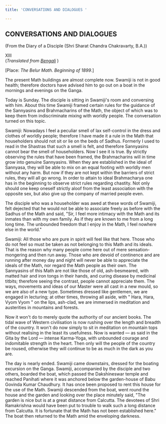 ```yaml
---
title: 'CONVERSATIONS AND DIALOGUES '

---
```





  

## CONVERSATIONS AND DIALOGUES

(From the Diary of a Disciple (Shri Sharat Chandra Chakravarty, B.A.))

XIII  
(*Translated from [Bengali](swami_shishya_29e7_13.pdf)* )

\[Place: *The Belur Math. Beginning of 1899*.\]

The present Math buildings are almost complete now. Swamiji is not in
good health; therefore doctors have advised him to go out on a boat in
the mornings and evenings on the Ganga.

Today is Sunday. The disciple is sitting in Swamiji's room and
conversing with him. About this time Swamiji framed certain rules for
the guidance of the Sannyasins and Brahmacharins of the Math, the object
of which was to keep them from indiscriminate mixing with worldly
people. The conversation turned on this topic.

Swamiji: Nowadays I feel a peculiar smell of lax self-control in the
dress and clothes of worldly people; therefore I have made it a rule in
the Math that householders should not sit or lie on the beds of Sadhus.
Formerly I used to read in the Shastras that such a smell is felt, and
therefore Sannyasins cannot bear the smell of householders. Now I see it
is true. By strictly observing the rules that have been framed, the
Brahmacharins will in time grow into genuine Sannyasins. When they are
established in the ideal of Sannyasa, they will be able to mix on an
equal footing with worldly men without any harm. But now if they are not
kept within the barriers of strict rules, they will all go wrong. In
order to attain to ideal Brahmacharya one has in the beginning to
observe strict rules regarding chastity. Not only should one keep
oneself strictly aloof from the least association with the opposite sex,
but also give up the company of married people even.

The disciple who was a householder was awed at these words of Swamiji,
felt dejected that he would not be able to associate freely as before
with the Sadhus of the Math and said, "Sir, I feel more intimacy with
the Math and its inmates than with my own family. As if they are known
to me from a long long time. The unbounded freedom that I enjoy in the
Math, I feel nowhere else in the world."

Swamiji: All those who are pure in spirit will feel like that here.
Those who do not feel so must be taken as not belonging to this Math and
its ideals. That is the reason why many people come here out of mere
sensation-mongering and then run away. Those who are devoid of
continence and are running after money day and night will never be able
to appreciate the ideals of the Math, nor regard the Math people as
their own. The Sannyasins of this Math are not like those of old,
ash-besmeared, with matted hair and iron tongs in their hands, and
curing disease by medicinal titbits; therefore seeing the contrast,
people cannot appreciate them. The ways, movements and ideas of our
Master were all cast in a new mould, so we are also of a new type.
Sometimes dressed like gentlemen, we are engaged in lecturing; at other
times, throwing all aside, with " Hara, Hara, Vyom Vyom " on the lips,
ash-clad, we are immersed in meditation and austerities in mountains and
forests.

Now it won't do to merely quote the authority of our ancient books. The
tidal wave of Western civilisation is now rushing over the length and
breadth of the country. It won't do now simply to sit in meditation on
mountain tops without realising in the least its usefulness. Now is
wanted — as said in the Gita by the Lord — intense Karma-Yoga, with
unbounded courage and indomitable strength in the heart. Then only will
the people of the country be roused, otherwise they will continue to be
as much in the dark as you are.

The day is nearly ended. Swamiji came downstairs, dressed for the
boating excursion on the Ganga. Swamiji, accompanied by the disciple and
two others, boarded the boat, which passed the Dakshineswar temple and
reached Panihati where it was anchored below the garden-house of Babu
Govinda Kumar Chaudhury. It has once been proposed to rent this house
for the use of the Math. Swamiji descended from the boat, went round the
house and the garden and looking over the place minutely said, "The
garden is nice but is at a great distance from Calcutta. The devotees of
Shri Ramakrishna would have been put to trouble to walk such a long
distance from Calcutta. It is fortunate that the Math has not been
established here." The boat then returned to the Math amid the
enveloping darkness.


